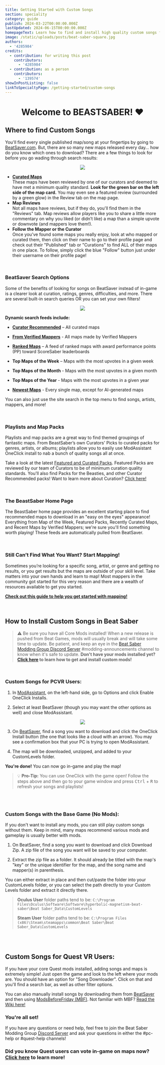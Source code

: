 ```yaml
---
title: Getting Started with Custom Songs
section: speciality
category: guide
publish: 2024-03-22T00:00:00.000Z
lastUpdated: 2024-06-15T00:00:00.000Z
homepageText: Learn how to find and install high quality custom songs for Beat Saber!
image: /static/uploads/posts/beat-saber-square.jpg
authors:
  - '4285984'
credits:
  - contribution: for writing this post
    contributors:
      - '4285984'
  - contribution: as a person
    contributors:
      - '139574'
showInPostListing: false
linkToSpecialtyPage: /getting-started/custom-songs
---
```


<h1 style="text-align: center">Welcome to BEASTSABER! ❤️</h1>

## Where to find Custom Songs

You'll find every single published map/song at your fingertips by going to [BeatSaver.com](https://beatsaver.com/). But, there are so many new maps released every day… how do you know which ones to download? There are a few things to look for before you go wading through search results:

<p align="center">
    <img src="/uploads/posts/get-started-custom-songs/sot-map-page.png">
</p>

- **[Curated Maps](https://beatsaver.com/?order=Curated&curated=true)**
  \
  These maps have been reviewed by one of our curators and deemed to have met a minimum quality standard. **Look for the green bar on the left side of the map card.** You may even see a featured review (surrounded by a green glow) in the Review tab on the map page.
- **Map Reviews**
  \
  Not all maps have reviews, but if they do, you'll find them in the "Reviews" tab. Map reviews allow players like you to share a little more commentary on why you liked (or didn’t like) a map than a simple upvote or downvote (and mappers love them!).
- **Follow the Mapper or the Curator**
  \
  Once you’ve found some maps you really enjoy, look at who mapped or curated them, then click on their name to go to their profile page and check out their "Published" tab or "Curations" to find ALL of their maps in one place. To follow, simply click the blue "Follow" button just under their username on their profile page!

<br />

### BeatSaver Search Options

Some of the benefits of looking for songs on BeatSaver instead of in-game is a clearer look at curation, ratings, genres, difficulties, and more. There are several built-in search queries OR you can set your own filters!

<p align="center">
    <img src="/uploads/posts/get-started-custom-songs/beatsaver-search-options.png">
</p>

**Dynamic search feeds include:**

- [**Curator Recommended**](https://beatsaver.com/?curated=true) – All curated maps

- [**From Verified Mappers**](https://beatsaver.com/?verified=true) - All maps made by Verified Mappers

- [**Ranked Maps**](https://beatsaver.com/?ranked=true) – A feed of ranked maps with award performance points (PP) toward ScoreSaber leaderboards

- **Top Maps of the Week** – Maps with the most upvotes in a given week

- **Top Maps of the Month** - Maps with the most upvotes in a given month

- **Top Maps of the Year** - Maps with the most upvotes in a given year

- [**Newest Maps**](https://beatsaver.com/?order=Latest) - Every single map, except for AI-generated maps

You can also just use the site search in the top menu to find songs, artists, mappers, and more!

<br />

### Playlists and Map Packs

Playlists and map packs are a great way to find themed groupings of fantastic maps. From BeastSaber’s own Curators' Picks to curated packs for genres, artists, or albums; playlists allow you to easily use ModAssistant OneClick install to nab a bunch of quality songs all at once.

Take a look at the latest [Featured and Curated Packs](https://beatsaver.com/playlists?order=Curated). Featured Packs are reviewed by our team of Curators to be of minimum curation quality standards. You'll also find Packs for the Beasties, and other Curator Recommended packs! Want to learn more about Curation? [Click here!](/curation)

<br />

### The BeastSaber Home Page

The BeastSaber home page provides an excellent starting place to find recommended maps to download in an "easy on the eyes" appearance! Everything from Map of the Week, Featured Packs, Recently Curated Maps, and Recent Maps by Verified Mappers; we're sure you'll find something worth playing! These feeds are automatically pulled from BeatSaver.

<br />

### Still Can’t Find What You Want? Start Mapping!

Sometimes you’re looking for a specific song, artist, or genre and getting no results, or you get results but the maps are outside of your skill level. Take matters into your own hands and learn to map! Most mappers in the community got started for this very reason and there are a wealth of resources available to get you started.

[**Check out this guide to help you get started with mapping!**](/posts/getting-started-with-mapping)

<br />

## How to Install Custom Songs in Beat Saber

> ⚠️ Be sure you have all Core Mods installed! When a new release is pushed from Beat Games, mods will usually break and will take some time to update. Be patient, and keep an eye in the [Beat Saber Modding Group Discord Server](https://discord.gg/beatsabermods) #modding-announcements channel to know when it's safe to update. **Don't have your mods installed yet? [Click here](/installing-the-mod-guide-necessary-for-any-custom-songs) to learn how to get and install custom mods!**

<br />

### Custom Songs for PCVR Users:

1. In [ModAssistant](https://bsmg.wiki/pc-modding.html#mod-assistant), on the left-hand side, go to Options and click Enable OneClick Installs.

2. Select at least BeatSaver (though you may want the other options as well) and close ModAssistant.

<p align="center">
    <img src="/uploads/posts/get-started-custom-songs/mod-assistant.png">
</p>

3. On [BeatSaver](https://beatsaver.com/), find a song you want to download and click the OneClick Install button (the one that looks like a cloud with an arrow). You may see a confirmation box that your PC is trying to open ModAssistant.

4. The map will be downloaded, unzipped, and added to your CustomLevels folder.

**You're done!** You can now go in-game and play the map!

> 💡 **Pro-Tip:** You can use OneClick with the game open! Follow the steps above and then go to your game window and press <kbd>Ctrl</kbd> + <kbd>R</kbd> to refresh your songs and playlists!

<br />

<br />

### Custom Songs with the Base Game (No Mods):

If you don't want to install any mods, you can still play custom songs without them. Keep in mind, many maps recommend various mods and gameplay is usually better with mods.

1. On BeatSaver, find a song you want to download and click Download Zip. A zip file of the song you want will be saved to your computer.

2. Extract the zip file as a folder. It should already be titled with the map's "key" or the unique identifier for the map, and the song name and mapper(s) in parenthesis.

You can either extract in place and then cut/paste the folder into your CustomLevels folder, or you can select the path directly to your Custom Levels folder and extract it directly there.

> **Oculus User** folder paths tend to be: `C:\Program Files\Oculus\Software\Software\hyperbolic-magnetism-beat-saber\Beat Saber_Data\CustomLevels`
>
> **Steam User** folder paths tend to be: `C:\Program Files (x86)\Steam\steamapps\common\Beat Saber\Beat Saber_Data\CustomLevels`

<br />

<br />

## Custom Songs for Quest VR Users:

If you have your core Quest mods installed, adding songs and maps is extremely simple! Just open the game and look to the left where your mods are. You should have an option for "Song Downloader". Click on that and you'll find a search bar, as well as other filter options.

You can also manually install songs by downloading them from [BeatSaver](https://beatsaver.com/) and then using [ModsBeforeFriday (MBF)](https://mbf.bsquest.xyz/). Not familiar with MBF? [Read the Wiki here!](https://bsmg.wiki/quest/modding-with-mbf.html)

### You're all set!

If you have any questions or need help, feel free to join the Beat Saber Modding Group [Discord Server](https://discord.gg/beatsabermods) and ask your questions in either the #pc-help or #quest-help channels!

### Did you know Quest users can vote in-game on maps now? [Click here](/posts/quest-voting-now-available) to learn more!
